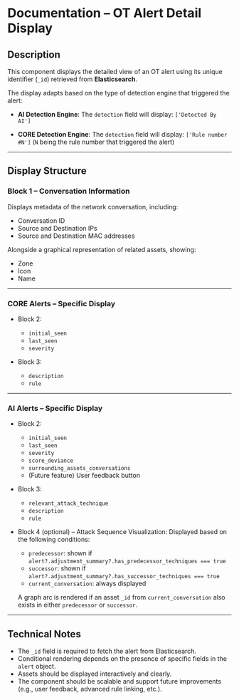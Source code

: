# Documentation – OT Alert Detail Display

## Description

This component displays the detailed view of an OT alert using its unique identifier (`_id`) retrieved from **Elasticsearch**.

The display adapts based on the type of detection engine that triggered the alert:

- **AI Detection Engine**:
  The `detection` field will display:
  `['Detected By AI']`

- **CORE Detection Engine**:
  The `detection` field will display:
  `['Rule number #N']`
  (`N` being the rule number that triggered the alert)

---

## Display Structure

### Block 1 – Conversation Information

Displays metadata of the network conversation, including:

- Conversation ID
- Source and Destination IPs
- Source and Destination MAC addresses

Alongside a graphical representation of related assets, showing:

- Zone
- Icon
- Name

---

### CORE Alerts – Specific Display

- Block 2:
  - `initial_seen`
  - `last_seen`
  - `severity`

- Block 3:
  - `description`
  - `rule`

---

### AI Alerts – Specific Display

- Block 2:
  - `initial_seen`
  - `last_seen`
  - `severity`
  - `score_deviance`
  - `surrounding_assets_conversations`
  - (Future feature) User feedback button

- Block 3:
  - `relevant_attack_technique`
  - `description`
  - `rule`

- Block 4 (optional) – Attack Sequence Visualization:
  Displayed based on the following conditions:

  - `predecessor`: shown if `alert?.adjustment_summary?.has_predecessor_techniques === true`
  - `successor`: shown if `alert?.adjustment_summary?.has_successor_techniques === true`
  - `current_conversation`: always displayed

  A graph arc is rendered if an asset `_id` from `current_conversation` also exists in either `predecessor` or `successor`.

---

## Technical Notes

- The `_id` field is required to fetch the alert from Elasticsearch.
- Conditional rendering depends on the presence of specific fields in the `alert` object.
- Assets should be displayed interactively and clearly.
- The component should be scalable and support future improvements (e.g., user feedback, advanced rule linking, etc.).
